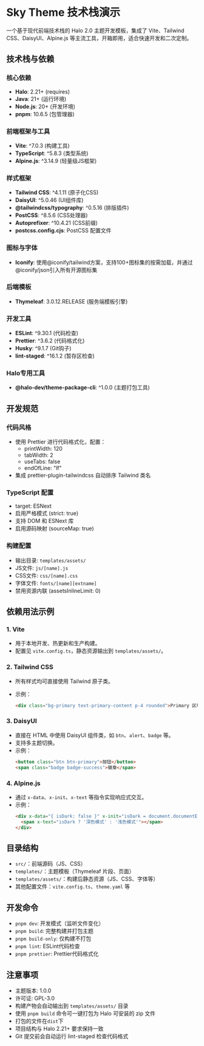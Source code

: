 # Sky Theme 技术栈演示

一个基于现代前端技术栈的 Halo 2.0 主题开发模板，集成了 Vite、Tailwind CSS、DaisyUI、Alpine.js 等主流工具，开箱即用，适合快速开发和二次定制。

## 技术栈与依赖

### 核心依赖
- **Halo**: 2.21+ (requires)
- **Java**: 21+ (运行环境)
- **Node.js**: 20+ (开发环境)
- **pnpm**: 10.6.5 (包管理器)

### 前端框架与工具
- **Vite**: ^7.0.3 (构建工具)
- **TypeScript**: ^5.8.3 (类型系统)
- **Alpine.js**: ^3.14.9 (轻量级JS框架)

### 样式框架
- **Tailwind CSS**: ^4.1.11 (原子化CSS)
- **DaisyUI**: ^5.0.46 (UI组件库)
- **@tailwindcss/typography**: ^0.5.16 (排版插件)
- **PostCSS**: ^8.5.6 (CSS处理器)
- **Autoprefixer**: ^10.4.21 (CSS前缀)
- **postcss.config.cjs**: PostCSS 配置文件

### 图标与字体
- **Iconify**: 使用@iconify/tailwind方案，支持100+图标集的按需加载，并通过@iconify/json引入所有开源图标集

### 后端模板
- **Thymeleaf**: 3.0.12.RELEASE (服务端模板引擎)

### 开发工具
- **ESLint**: ^9.30.1 (代码检查)
- **Prettier**: ^3.6.2 (代码格式化)
- **Husky**: ^9.1.7 (Git钩子)
- **lint-staged**: ^16.1.2 (暂存区检查)

### Halo专用工具
- **@halo-dev/theme-package-cli**: ^1.0.0 (主题打包工具)

## 开发规范

### 代码风格
- 使用 Prettier 进行代码格式化，配置：
  - printWidth: 120
  - tabWidth: 2
  - useTabs: false
  - endOfLine: "lf"
- 集成 prettier-plugin-tailwindcss 自动排序 Tailwind 类名

### TypeScript 配置
- target: ESNext
- 启用严格模式 (strict: true)
- 支持 DOM 和 ESNext 库
- 启用源码映射 (sourceMap: true)

### 构建配置
- 输出目录: `templates/assets/`
- JS文件: `js/[name].js`
- CSS文件: `css/[name].css`
- 字体文件: `fonts/[name][extname]`
- 禁用资源内联 (assetsInlineLimit: 0)

## 依赖用法示例

### 1. Vite
- 用于本地开发、热更新和生产构建。
- 配置见 `vite.config.ts`，静态资源输出到 `templates/assets/`。

### 2. Tailwind CSS
- 所有样式均可直接使用 Tailwind 原子类。

- 示例：
  ```html
  <div class="bg-primary text-primary-content p-4 rounded">Primary 区块</div>
  
### 3. DaisyUI
- 直接在 HTML 中使用 DaisyUI 组件类，如 `btn`、`alert`、`badge` 等。
- 支持多主题切换。
- 示例：
  ```html
  <button class="btn btn-primary">按钮</button>
  <span class="badge badge-success">徽章</span>
  ```

### 4. Alpine.js
- 通过 `x-data`、`x-init`、`x-text` 等指令实现响应式交互。
- 示例：
  ```html
  <div x-data="{ isDark: false }" x-init="isDark = document.documentElement.getAttribute('data-theme') === 'dark'" @click="isDark = !isDark; document.documentElement.setAttribute('data-theme', isDark ? 'dark' : 'light')">
    <span x-text="isDark ? '深色模式' : '浅色模式'"></span>
  </div>
  ```
## 目录结构

- `src/`：前端源码（JS、CSS）
- `templates/`：主题模板（Thymeleaf 片段、页面）
- `templates/assets/`：构建后静态资源（JS、CSS、字体等）
- 其他配置文件：`vite.config.ts`、`theme.yaml` 等
## 开发命令
- `pnpm dev`: 开发模式（监听文件变化）
- `pnpm build`: 完整构建并打包主题
- `pnpm build-only`: 仅构建不打包
- `pnpm lint`: ESLint代码检查
- `pnpm prettier`: Prettier代码格式化

## 注意事项
- 主题版本: 1.0.0
- 许可证: GPL-3.0
- 构建产物会自动输出到 `templates/assets/` 目录
- 使用 `pnpm build` 命令可一键打包为 Halo 可安装的 zip 文件
- 打包的文件在`dist`下
- 项目结构与 Halo 2.21+ 要求保持一致
- Git 提交前会自动运行 lint-staged 检查代码格式
